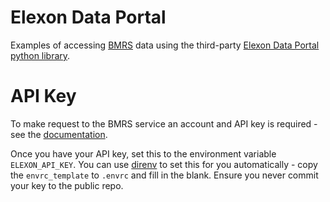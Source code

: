 # Elexon Data Portal
Examples of accessing [BMRS](https://www.bmreports.com/bmrs/) data using the third-party [Elexon Data Portal python library](https://github.com/OSUKED/ElexonDataPortal).

# API Key

To make request to the BMRS service an account and API key is required - see the [documentation](https://www.elexon.co.uk/documents/training-guidance/bsc-guidance-notes/bmrs-api-and-data-push-user-guide-2/).

Once you have your API key, set this to the environment variable `ELEXON_API_KEY`. You can use [direnv](https://direnv.net/) to set this for you automatically - copy the `envrc_template` to `.envrc` and fill in the blank. Ensure you never commit your key to the public repo.
